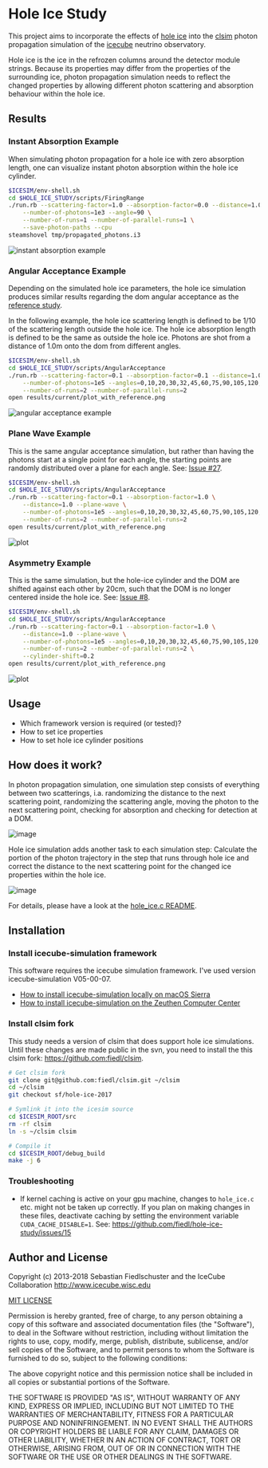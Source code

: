 # Hole Ice Study

This project aims to incorporate the effects of [hole ice](https://wiki.icecube.wisc.edu/index.php/Hole_ice) into the [clsim](http://github.com/claudiok/clsim) photon propagation simulation of the [icecube](http://icecube.wisc.edu) neutrino observatory.

Hole ice is the ice in the refrozen columns around the detector module strings. Because its properties may differ from the properties of the surrounding ice, photon propagation simulation needs to reflect the changed properties by allowing different photon scattering and absorption behaviour within the hole ice.

## Results

### Instant Absorption Example

When simulating photon propagation for a hole ice with zero absorption length, one can visualize instant photon absorption within the hole ice cylinder.

```bash
$ICESIM/env-shell.sh
cd $HOLE_ICE_STUDY/scripts/FiringRange
./run.rb --scattering-factor=1.0 --absorption-factor=0.0 --distance=1.0 \
    --number-of-photons=1e3 --angle=90 \
    --number-of-runs=1 --number-of-parallel-runs=1 \
    --save-photon-paths --cpu
steamshovel tmp/propagated_photons.i3
```

![instant absorption example](https://user-images.githubusercontent.com/1679688/36786032-371bd6c8-1c85-11e8-817a-0ed12e35e3b1.png)

### Angular Acceptance Example

Depending on the simulated hole ice parameters, the hole ice simulation produces similar results regarding the dom angular acceptance as the [reference study](https://github.com/fiedl/hole-ice-study/issues/10).

In the following example, the hole ice scattering length is defined to be 1/10 of the scattering length outside the hole ice. The hole ice absorption length is defined to be the same as outside the hole ice. Photons are shot from a distance of 1.0m onto the dom from different angles.

```bash
$ICESIM/env-shell.sh
cd $HOLE_ICE_STUDY/scripts/AngularAcceptance
./run.rb --scattering-factor=0.1 --absorption-factor=0.1 --distance=1.0 \
    --number-of-photons=1e5 --angles=0,10,20,30,32,45,60,75,90,105,120,135,148,160,170,180] \
    --number-of-runs=2 --number-of-parallel-runs=2
open results/current/plot_with_reference.png
```

![angular acceptance example](https://user-images.githubusercontent.com/1679688/36202267-641a2b1e-1183-11e8-968b-9df82763b247.png)

### Plane Wave Example

This is the same angular acceptance simulation, but rather than having the photons start at a single point for each angle, the starting points are randomly distributed over a plane for each angle. See: [Issue #27](https://github.com/fiedl/hole-ice-study/issues/27).

```bash
$ICESIM/env-shell.sh
cd $HOLE_ICE_STUDY/scripts/AngularAcceptance
./run.rb --scattering-factor=0.1 --absorption-factor=1.0 \
    --distance=1.0 --plane-wave \
    --number-of-photons=1e5 --angles=0,10,20,30,32,45,60,75,90,105,120,135,148,160,170,180] \
    --number-of-runs=2 --number-of-parallel-runs=2
open results/current/plot_with_reference.png
```

![plot](https://user-images.githubusercontent.com/1679688/36029509-bc087af8-0da3-11e8-82ec-28b792254ca0.png)

### Asymmetry Example

This is the same simulation, but the hole-ice cylinder and the DOM are shifted against each other by 20cm, such that the DOM is no longer centered inside the hole ice. See: [Issue #8](https://github.com/fiedl/hole-ice-study/issues/8).

```bash
$ICESIM/env-shell.sh
cd $HOLE_ICE_STUDY/scripts/AngularAcceptance
./run.rb --scattering-factor=0.1 --absorption-factor=1.0 \
    --distance=1.0 --plane-wave \
    --number-of-photons=1e5 --angles=0,10,20,30,32,45,60,75,90,105,120,135,148,160,170,180] \
    --number-of-runs=2 --number-of-parallel-runs=2 \
    --cylinder-shift=0.2
open results/current/plot_with_reference.png
```

![plot](https://user-images.githubusercontent.com/1679688/36163106-a0041ce8-10e8-11e8-87af-9981b2e62cf7.png)


## Usage

- Which framework version is required (or tested)?
- How to set ice properties
- How to set hole ice cylinder positions

## How does it work?

In photon propagation simulation, one simulation step consists of everything between two scatterings, i.a. randomizing the distance to the next scattering point, randomizing the scattering angle, moving the photon to the next scattering point, checking for absorption and checking for detection at a DOM.

![image](https://user-images.githubusercontent.com/1679688/36198584-4339cfbe-1177-11e8-81b1-5188ff6be2e4.png)

Hole ice simulation adds another task to each simulation step: Calculate the portion of the photon trajectory in the step that runs through hole ice and correct the distance to the next scattering point for the changed ice properties within the hole ice.

![image](https://user-images.githubusercontent.com/1679688/36200747-f1b8378c-117d-11e8-9e3f-8c0a5e8b944e.png)

For details, please have a look at the [hole_ice.c README](https://github.com/fiedl/clsim/tree/sf/hole-ice-2017/resources/kernels/lib/hole_ice).

## Installation

### Install icecube-simulation framework

This software requires the icecube simulation framework. I've used version icecube-simulation V05-00-07.

- [How to install icecube-simulation locally on macOS Sierra](notes/2016-11-15_Installing_IceSim_on_macOS_Sierra.md)
- [How to install icecube-simulation on the Zeuthen Computer Center](notes/2018-01-23_Installing_IceSim_in_Zeuthen.md)

### Install clsim fork

This study needs a version of clsim that does support hole ice simulations. Until these changes are made public in the svn, you need to install the this clsim fork: https://github.com:fiedl/clsim.

```bash
# Get clsim fork
git clone git@github.com:fiedl/clsim.git ~/clsim
cd ~/clsim
git checkout sf/hole-ice-2017

# Symlink it into the icesim source
cd $ICESIM_ROOT/src
rm -rf clsim
ln -s ~/clsim clsim

# Compile it
cd $ICESIM_ROOT/debug_build
make -j 6
```

### Troubleshooting

- If kernel caching is active on your gpu machine, changes to `hole_ice.c` etc. might not be taken up correctly. If you plan on making changes in these files, deactivate caching by setting the environment variable `CUDA_CACHE_DISABLE=1`. See: https://github.com/fiedl/hole-ice-study/issues/15

## Author and License

Copyright (c) 2013-2018 Sebastian Fiedlschuster
and the IceCube Collaboration http://www.icecube.wisc.edu

[MIT LICENSE](MIT-LICENSE)

Permission is hereby granted, free of charge, to any person obtaining a copy
of this software and associated documentation files (the "Software"), to deal
in the Software without restriction, including without limitation the rights
to use, copy, modify, merge, publish, distribute, sublicense, and/or sell
copies of the Software, and to permit persons to whom the Software is
furnished to do so, subject to the following conditions:

The above copyright notice and this permission notice shall be included in all
copies or substantial portions of the Software.

THE SOFTWARE IS PROVIDED "AS IS", WITHOUT WARRANTY OF ANY KIND, EXPRESS OR
IMPLIED, INCLUDING BUT NOT LIMITED TO THE WARRANTIES OF MERCHANTABILITY,
FITNESS FOR A PARTICULAR PURPOSE AND NONINFRINGEMENT. IN NO EVENT SHALL THE
AUTHORS OR COPYRIGHT HOLDERS BE LIABLE FOR ANY CLAIM, DAMAGES OR OTHER
LIABILITY, WHETHER IN AN ACTION OF CONTRACT, TORT OR OTHERWISE, ARISING FROM,
OUT OF OR IN CONNECTION WITH THE SOFTWARE OR THE USE OR OTHER DEALINGS IN THE
SOFTWARE.
